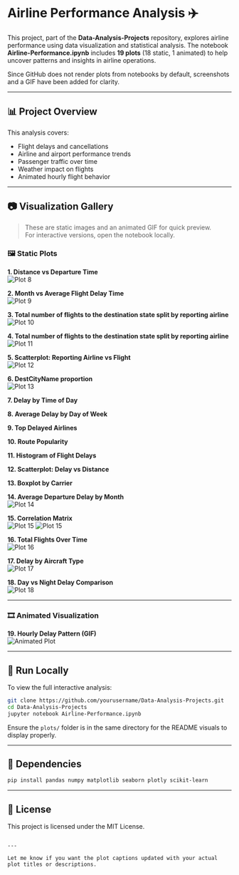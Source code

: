 # Airline Performance Analysis ✈️

This project, part of the **Data-Analysis-Projects** repository, explores airline performance using data visualization and statistical analysis. The notebook **Airline-Performance.ipynb** includes **19 plots** (18 static, 1 animated) to help uncover patterns and insights in airline operations.

Since GitHub does not render plots from notebooks by default, screenshots and a GIF have been added for clarity.

---

## 📊 Project Overview

This analysis covers:

- Flight delays and cancellations
- Airline and airport performance trends
- Passenger traffic over time
- Weather impact on flights
- Animated hourly flight behavior

---

## 📷 Visualization Gallery

> These are static images and an animated GIF for quick preview.  
> For interactive versions, open the notebook locally.

### 🖼️ Static Plots

**1. Distance vs Departure Time**  
![Plot 8](Plots/Plot8.png)

**2. Month vs Average Flight Delay Time**  
![Plot 9](Plots/Plot9.png)

**3. Total number of flights to the destination state split by reporting airline**  
![Plot 10](Plots/Plot10.png)

**4. Total number of flights to the destination state split by reporting airline**  
![Plot 11](Plots/Plot11.png)

**5. Scatterplot: Reporting Airline vs Flight**  
![Plot 12](Plots/Plot12.png)

**6. DestCityName proportion**  
![Plot 13](Plots/Plot13.png)

**7. Delay by Time of Day**  

**8. Average Delay by Day of Week**  


**9. Top Delayed Airlines**  


**10. Route Popularity**  


**11. Histogram of Flight Delays**  


**12. Scatterplot: Delay vs Distance**  


**13. Boxplot by Carrier**  


**14. Average Departure Delay by Month**  
![Plot 14](Plots/Plot14.png)

**15. Correlation Matrix**  
![Plot 15](Plots/Plot15-1.png)
![Plot 15](Plots/Plot15-2.png)

**16. Total Flights Over Time**  
![Plot 16](Plots/Plot16.png)

**17. Delay by Aircraft Type**  
![Plot 17](Plots/Plot17.png)

**18. Day vs Night Delay Comparison**  
![Plot 18](Plots/Plot18.png)

---

### 🎞️ Animated Visualization

**19. Hourly Delay Pattern (GIF)**  
![Animated Plot](Plots/Dash1.gif)

---

## 🚀 Run Locally

To view the full interactive analysis:

```bash
git clone https://github.com/yourusername/Data-Analysis-Projects.git
cd Data-Analysis-Projects
jupyter notebook Airline-Performance.ipynb
```

Ensure the `plots/` folder is in the same directory for the README visuals to display properly.

---

## 📌 Dependencies

```bash
pip install pandas numpy matplotlib seaborn plotly scikit-learn
```

---

## 📃 License

This project is licensed under the MIT License.
```

---

Let me know if you want the plot captions updated with your actual plot titles or descriptions.
